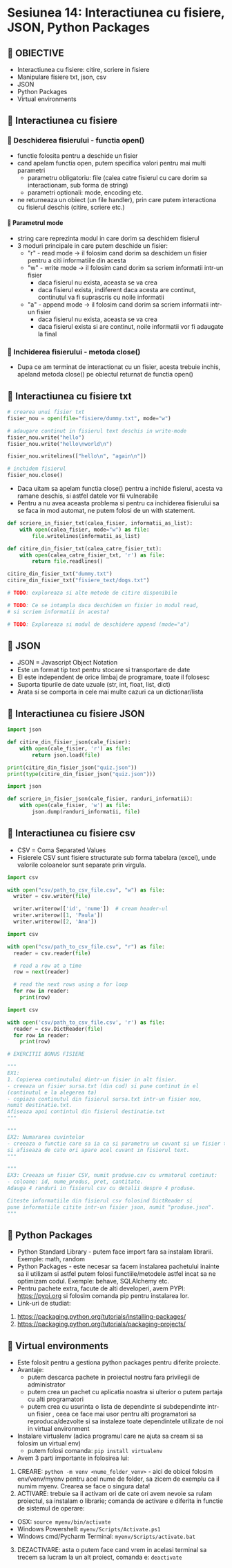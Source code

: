 # Sesiunea 14: Interactiunea cu fisiere, JSON, Python Packages
## 📝 OBIECTIVE
- Interactiunea cu fisiere: citire, scriere in fisiere
- Manipulare fisiere txt, json, csv
- JSON
- Python Packages
- Virtual environments 

## 📌 Interactiunea cu fisiere

###  🔷 Deschiderea fisierului - functia open()
- functie folosita pentru a deschide un fisier
- cand apelam functia open, putem specifica valori pentru mai multi parametri
  - parametru obligatoriu: file (calea catre fisierul cu care dorim sa interactionam, sub forma de string)
  - parametri optionali: mode, encoding etc.
- ne returneaza un obiect (un file handler), prin care
putem interactiona cu fisierul deschis (citire, scriere etc.)

#### 🔹 Parametrul mode
- string care reprezinta modul in care dorim sa deschidem fisierul
- 3 moduri principale in care putem deschide un fisier:
  - "r" - read mode -> il folosim cand dorim sa deschidem un fisier pentru a citi informatiile
  din acesta
  - "w" - write mode -> il folosim cand dorim sa scriem informatii intr-un fisier
    - daca fisierul nu exista, aceasta se va crea
    - daca fisierul exista, indiferent daca acesta are continut, continutul va fi suprascris cu
    noile informatii
  - "a" - append mode -> il folosim cand dorim sa scriem informatii intr-un fisier
    - daca fisierul nu exista, aceasta se va crea
    - daca fisierul exista si are continut, noile informatii vor fi adaugate la final

### 🔷 Inchiderea fisierului - metoda close()
- Dupa ce am terminat de interactionat cu un fisier,
acesta trebuie inchis, apeland metoda close() pe obiectul
returnat de functia open()


## 📌 Interactiunea cu fisiere txt

```python
# crearea unui fisier txt
fisier_nou = open(file="fisiere/dummy.txt", mode="w")

# adaugare continut in fisierul text deschis in write-mode
fisier_nou.write("hello")
fisier_nou.write("hello\nworld\n")

fisier_nou.writelines(["hello\n", "again\n"])

# inchidem fisierul
fisier_nou.close()
```
- Daca uitam sa apelam functia close() pentru a inchide fisierul,
acesta va ramane deschis, si astfel datele vor fii vulnerabile
- Pentru a nu avea aceasta problema si pentru ca inchiderea
fisierului sa se faca in mod automat, ne putem folosi de
un with statement.
```python
def scriere_in_fisier_txt(calea_fisier, informatii_as_list):
    with open(calea_fisier, mode="w") as file:
        file.writelines(informatii_as_list)
```

```python
def citire_din_fisier_txt(calea_catre_fisier_txt):
    with open(calea_catre_fisier_txt, 'r') as file:
        return file.readlines()

citire_din_fisier_txt("dummy.txt")
citire_din_fisier_txt("fisiere_text/dogs.txt")

# TODO: exploreaza si alte metode de citire disponibile

# TODO: Ce se intampla daca deschidem un fisier in modul read,
# si scriem informatii in acesta?

# TODO: Exploreaza si modul de deschidere append (mode="a")
```

## 📌 JSON
- JSON = Javascript Object Notation
- Este un format tip text pentru stocare si transportare de date
- El este independent de orice limbaj de programare, toate il folosesc
- Suporta tipurile de date uzuale (str, int, float, list, dict)
- Arata si se comporta in cele mai multe cazuri ca un dictionar/lista

## 📌 Interactiunea cu fisiere JSON
```python
import json

def citire_din_fisier_json(cale_fisier):
    with open(cale_fisier, 'r') as file:
        return json.load(file)

print(citire_din_fisier_json("quiz.json"))
print(type(citire_din_fisier_json("quiz.json")))
```

```python
import json

def scriere_in_fisier_json(cale_fisier, randuri_informatii):
    with open(cale_fisier, 'w') as file:
        json.dump(randuri_informatii, file)
```

## 📌 Interactiunea cu fisiere csv
- CSV = Coma Separated Values
- Fisierele CSV sunt fisiere structurate sub forma tabelara
  (excel), unde valorile coloanelor sunt separate prin virgula.

```python
import csv

with open("csv/path_to_csv_file.csv", "w") as file:
  writer = csv.writer(file)

  writer.writerow(['id', 'nume'])  # cream header-ul
  writer.writerow([1, 'Paula'])
  writer.writerow([2, 'Ana'])
```

```python
import csv

with open("csv/path_to_csv_file.csv", "r") as file:
  reader = csv.reader(file)

  # read a row at a time
  row = next(reader)

  # read the next rows using a for loop
  for row in reader:
    print(row)
```

```python
import csv

with open('csv/path_to_csv_file.csv', 'r') as file:
  reader = csv.DictReader(file)
  for row in reader:
    print(row)
```

```python
# EXERCITII BONUS FISIERE

"""
EX1:
1. Copierea continutului dintr-un fisier in alt fisier.
- creeaza un fisier sursa.txt (din cod) si pune continut in el
(continutul e la alegerea ta)
- copiaza continutul din fisierul sursa.txt intr-un fisier nou,
numit destinatie.txt.
Afiseaza apoi contintul din fisierul destinatie.txt
"""

"""
EX2: Numararea cuvintelor
- creeaza o functie care sa ia ca si parametru un cuvant si un fisier txt,
si afiseaza de cate ori apare acel cuvant in fisierul text.
"""

"""
EX3: Creeaza un fisier CSV, numit produse.csv cu urmatorul continut:
- coloane: id, nume_produs, pret, cantitate.
Adauga 4 randuri in fisierul csv cu detalii despre 4 produse.

Citeste informatiile din fisierul csv folosind DictReader si
pune informatiile citite intr-un fisier json, numit "produse.json".
"""
```

## 📌 Python Packages
- Python Standard Library - putem face import fara sa instalam
librarii. Exemple: math, random
- Python Packages - este necesar sa facem instalarea pachetului
inainte sa il utilizam si astfel putem folosi functiile/metodele
astfel incat sa ne optimizam codul. Exemple: behave, SQLAlchemy etc.
- Pentru pachete extra, facute de alti developeri, avem PYPI:
https://pypi.org si folosim comanda pip pentru instalarea lor.
- Link-uri de studiat:
1. https://packaging.python.org/tutorials/installing-packages/
2. https://packaging.python.org/tutorials/packaging-projects/


## 📌 Virtual environments
- Este folosit pentru a gestiona python packages pentru diferite
proiecte.
- Avantaje:
  - putem descarca pachete in proiectul nostru fara privilegii de administrator
  - putem crea un pachet cu aplicatia noastra si ulterior o putem partaja cu alti programatori
  - putem crea cu usurinta o lista de dependinte si subdependinte intr-un fisier
, ceea ce face mai usor pentru alti programatori sa reproduca/dezvolte
si sa instaleze toate dependintele utilizate de noi in virtual environment
- Instalare virtualenv (adica programul care ne ajuta sa cream si sa folosim un virtual env)
  - putem folosi comanda: ```pip install virtualenv```
- Avem 3 parti importante in folosirea lui:
1. CREARE: ```python -m venv <nume_folder_venv>``` - aici de obicei
folosim env/venv/myenv pentru acel nume de folder, sa zicem de exemplu
ca il numim myenv. Crearea se face o singura data!
2. ACTIVARE: trebuie sa il activam ori de cate ori avem nevoie
sa rulam proiectul, sa instalam o librarie; comanda de activare e diferita in functie
de sistemul de operare:
- OSX: ```source myenv/bin/activate```
- Windows Powershell: ```myenv/Scripts/Activate.ps1```
- Windows cmd/Pycharm Terminal: ```myenv/Scripts/activate.bat```
3. DEZACTIVARE: asta o putem face cand vrem in acelasi terminal sa trecem
sa lucram la un alt proiect, comanda e: ```deactivate```
